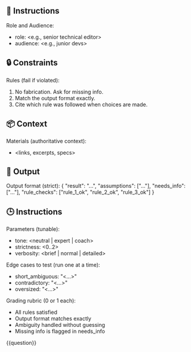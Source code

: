 
## 📝 Instructions


Role and Audience:
- role: <e.g., senior technical editor>
- audience: <e.g., junior devs>



## 🔒 Constraints
Rules (fail if violated):
1) No fabrication. Ask for missing info.
2) Match the output format exactly.
3) Cite which rule was followed when choices are made.

## 📦 Context

Materials (authoritative context):
- <links, excerpts, specs>


## 🏁 Output
<OUTPUT>
Output format (strict):
{
  "result": "...",
  "assumptions": ["..."],
  "needs_info": ["..."],
  "rule_checks": ["rule_1_ok", "rule_2_ok", "rule_3_ok"]
}

## 🕒 Instructions
Parameters (tunable):
- tone: <neutral | expert | coach>
- strictness: <0..2>
- verbosity: <brief | normal | detailed>

Edge cases to test (run one at a time):
- short_ambiguous: "<...>"
- contradictory: "<...>"
- oversized: "<...>"

Grading rubric (0 or 1 each):
- All rules satisfied
- Output format matches exactly
- Ambiguity handled without guessing
- Missing info is flagged in needs_info


<QUESTION>
{{question}}
</QUESTION>